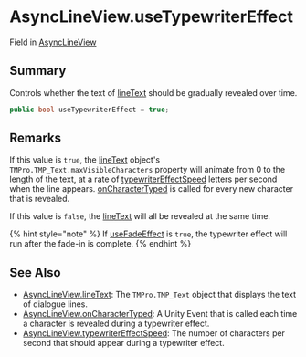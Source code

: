 # AsyncLineView.useTypewriterEffect

Field in [AsyncLineView](/docs/api/csharp/yarn.unity.asynclineview.md)

## Summary


Controls whether the text of  <a href="yarn.unity.asynclineview.linetext.md">lineText</a>  should be
gradually revealed over time.


```csharp
public bool useTypewriterEffect = true;
```

## Remarks

<p>If this value is <code>true</code>, the <a href="yarn.unity.asynclineview.linetext.md">lineText</a> object's <code>TMPro.TMP_Text.maxVisibleCharacters</code> property will animate from 0
to the length of the text, at a rate of <a href="yarn.unity.asynclineview.typewritereffectspeed.md">typewriterEffectSpeed</a> letters per second when the line
appears. <a href="yarn.unity.asynclineview.oncharactertyped.md">onCharacterTyped</a> is called for every new
character that is revealed.</p> <p>If this value is <code>false</code>, the <a href="yarn.unity.asynclineview.linetext.md">lineText</a> will all be revealed at the same time.</p> <p>
{% hint style="note" %}
If <a href="yarn.unity.asynclineview.usefadeeffect.md">useFadeEffect</a> is <code>true</code>, the typewriter effect will run after the fade-in
is complete.
{% endhint %}
</p>

## See Also

* [AsyncLineView.lineText](/docs/api/csharp/yarn.unity.asynclineview.linetext.md): The  <code>TMPro.TMP_Text</code>  object that displays the text of dialogue lines.
* [AsyncLineView.onCharacterTyped](/docs/api/csharp/yarn.unity.asynclineview.oncharactertyped.md): A Unity Event that is called each time a character is revealed during a typewriter effect.
* [AsyncLineView.typewriterEffectSpeed](/docs/api/csharp/yarn.unity.asynclineview.typewritereffectspeed.md): The number of characters per second that should appear during a typewriter effect.

